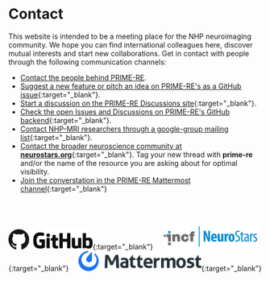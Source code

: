 # Contact           

This website is intended to be a meeting place for the NHP neuroimaging community. We hope you can find international colleagues here, discover mutual interests and start new collaborations. Get in contact with people through the following communication channels:

- [Contact the people behind PRIME-RE](https://github.com/PRIME-RE/prime-re.github.io/issues/new?assignees=&labels=Contact&template=contact.md&title=[Contact]:&nbsp;%3Ctopic%3E).    
- [Suggest a new feature or pitch an idea on PRIME-RE's as a GitHub issue](https://github.com/PRIME-RE/prime-re.github.io/issues/new?assignees=&labels=Idea&template=new-ideas.md&title=%5BIdea%5D){:target="_blank"}.    
- [Start a discussion on the PRIME-RE Discussions site](https://github.com/PRIME-RE/prime-re.github.io/discussions){:target="_blank"}.             
- [Check the open Issues and Discussions on PRIME-RE's GitHub backend](https://github.com/PRIME-RE/prime-re.github.io/issues){:target="_blank"}.   
- [Contact NHP-MRI researchers through a google-group mailing list](https://groups.google.com/forum/#!forum/nhp-mri){:target="_blank"}.   
- [Contact the broader neuroscience community at **neurostars.org**](https://neurostars.org/){:target="_blank"}. Tag your new thread with **prime-re** and/or the name of the resource you are asking about for optimal visibility.
- [Join the converstation in the PRIME-RE Mattermost channel](https://mattermost.brainhack.org/brainhack/channels/prime-re){:target="_blank"}     
      
<br />
<br />           
            
[<img src="/images/Github.png" height="40">](https://github.com/PRIME-RE/prime-re.github.io/issues/new?assignees=&labels=Contact&template=contact.md&title=[Contact]:&nbsp;%3Ctopic%3E){:target="_blank"} &nbsp;&nbsp;&nbsp; 
[<img src="/images/incf_neurostars.jpeg" height="50">](https://neurostars.org/){:target="_blank"} &nbsp;&nbsp;&nbsp;
[<img src="/images/Mattermost.png" height="40">](https://mattermost.brainhack.org/brainhack/channels/prime-re){:target="_blank"}
